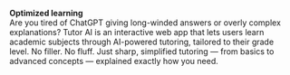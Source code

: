 <strong>Optimized learning</strong>   
Are you tired of ChatGPT giving long-winded answers or overly complex explanations? Tutor AI is an interactive web app that lets users learn academic subjects through AI-powered tutoring, tailored to their grade level. No filler. No fluff. Just sharp, simplified tutoring — from basics to advanced concepts — explained exactly how you need.
